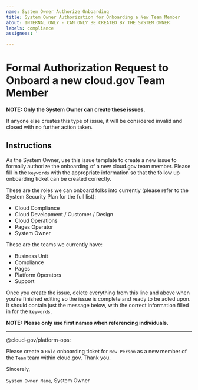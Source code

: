 ```yaml
---
name: System Owner Authorize Onboarding
title: System Owner Authorization for Onboarding a New Team Member
about: INTERNAL ONLY - CAN ONLY BE CREATED BY THE SYSTEM OWNER
labels: compliance
assignees: ''

---
```


# Formal Authorization Request to Onboard a new cloud.gov Team Member

**NOTE: Only the System Owner can create these issues.**

If anyone else creates this type of issue, it will be considered invalid and closed with no further action taken.

## Instructions

As the System Owner, use this issue template to create a new issue to formally authorize the onboarding of a new cloud.gov team member.  Please fill in the `keywords` with the appropriate information so that the follow up onboarding ticket can be created correctly.

These are the roles we can onboard folks into currently (please refer to the System Security Plan for the full list):

- Cloud Compliance
- Cloud Development / Customer / Design
- Cloud Operations
- Pages Operator
- System Owner

These are the teams we currently have:

- Business Unit
- Compliance
- Pages
- Platform Operators
- Support

Once you create the issue, delete everything from this line and above when you're finished editing so the issue is complete and ready to be acted upon.  It should contain just the message below, with the correct information filled in for the `keywords`.

**NOTE:  Please only use first names when referencing individuals.**

---

@cloud-gov/platform-ops:

Please create a `Role` onboarding ticket for `New Person` as a new member of the `Team` team within cloud.gov.  Thank you.

Sincerely,

`System Owner Name`, System Owner
